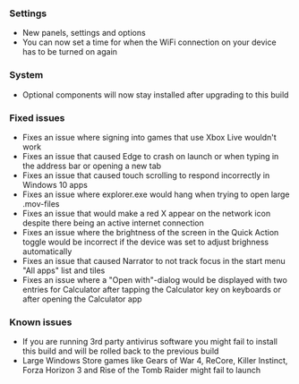 ### Settings
- New panels, settings and options
 - You can now set a time for when the WiFi connection on your device has to be turned on again

### System
- Optional components will now stay installed after upgrading to this build

### Fixed issues
- Fixes an issue where signing into games that use Xbox Live wouldn't work
- Fixes an issue that caused Edge to crash on launch or when typing in the address bar or opening a new tab
- Fixes an issue that caused touch scrolling to respond incorrectly in Windows 10 apps
- Fixes an issue where explorer.exe would hang when trying to open large .mov-files
- Fixes an issue that would make a red X appear on the network icon despite there being an active internet connection
- Fixes an issue where the brightness of the screen in the Quick Action toggle would be incorrect if the device was set to adjust brighness automatically
- Fixes an issue that caused Narrator to not track focus in the start menu "All apps" list and tiles
- Fixes an issue where a "Open with"-dialog would be displayed with two entries for Calculator after tapping the Calculator key on keyboards or after opening the Calculator app

### Known issues
- If you are running 3rd party antivirus software you might fail to install this build and will be rolled back to the previous build
- Large Windows Store games like Gears of War 4, ReCore, Killer Instinct, Forza Horizon 3 and Rise of the Tomb Raider might fail to launch